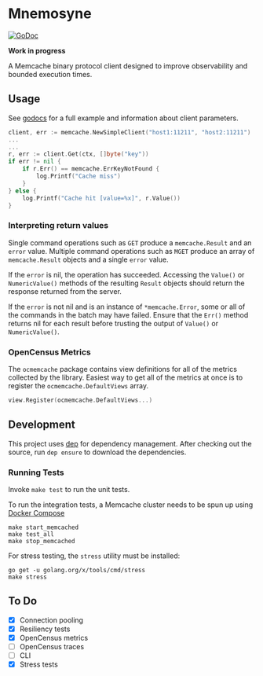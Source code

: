 Mnemosyne
=========

[![GoDoc](https://godoc.org/github.com/charithe/mnemosyne/memcache?status.svg)](https://godoc.org/github.com/charithe/mnemosyne/memcache)

**Work in progress**

A Memcache binary protocol client designed to improve observability and bounded execution times. 

Usage
-----

See [godocs](https://godoc.org/github.com/charithe/mnemosyne/memcache) for a full example and information about client parameters.


```go
client, err := memcache.NewSimpleClient("host1:11211", "host2:11211")
...
...
r, err := client.Get(ctx, []byte("key"))
if err != nil {
    if r.Err() == memcache.ErrKeyNotFound {
        log.Printf("Cache miss")
    }  
} else {
    log.Printf("Cache hit [value=%x]", r.Value())
}
```

### Interpreting return values

Single command operations such as `GET` produce a `memcache.Result` and an `error` value. Multiple command operations
such as `MGET` produce an array of `memcache.Result` objects and a single `error` value.

If the `error` is nil, the operation has succeeded. Accessing the `Value()` or `NumericValue()` methods of the resulting
`Result` objects should return the response returned from the server.

If the `error` is not nil and is an instance of `*memcache.Error`, some or all of the commands in the batch may have failed.
Ensure that the `Err()` method returns nil for each result before trusting the output of `Value()` or `NumericValue()`.


### OpenCensus Metrics

The `ocmemcache` package contains view definitions for all of the metrics collected by the library. Easiest way to 
get all of the metrics at once is to register the `ocmemcache.DefaultViews` array.

```go
view.Register(ocmemcache.DefaultViews...)
```


Development
-----------

This project uses [dep](https://golang.github.io/dep/) for dependency management. After checking out the source, 
run `dep ensure` to download the dependencies.


### Running Tests

Invoke `make test` to run the unit tests. 


To run the integration tests, a Memcache cluster needs to be spun up using [Docker Compose](https://docs.docker.com/compose/) 

```
make start_memcached
make test_all
make stop_memcached
```


For stress testing, the `stress` utility must be installed:

```
go get -u golang.org/x/tools/cmd/stress
make stress
```

To Do
------

- [x] Connection pooling
- [x] Resiliency tests
- [x] OpenCensus metrics
- [ ] OpenCensus traces
- [ ] CLI
- [x] Stress tests

